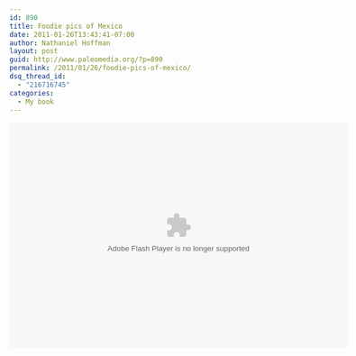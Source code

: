 ```yaml
---
id: 890
title: Foodie pics of Mexico
date: 2011-01-26T13:43:41-07:00
author: Nathaniel Hoffman
layout: post
guid: http://www.paleomedia.org/?p=890
permalink: /2011/01/26/foodie-pics-of-mexico/
dsq_thread_id:
  - "216716745"
categories:
  - My book
---
```

<embed type="application/x-shockwave-flash" src="http://picasaweb.google.com/s/c/bin/slideshow.swf" width="600" height="400" flashvars="host=picasaweb.google.com&#038;captions=1&#038;hl=en_US&#038;feat=flashalbum&#038;RGB=0x000000&#038;feed=http%3A%2F%2Fpicasaweb.google.com%2Fdata%2Ffeed%2Fapi%2Fuser%2Fnathaniel.hoffman%2Falbumid%2F5566587636110733537%3Falt%3Drss%26kind%3Dphoto%26hl%3Den_US" pluginspage="http://www.macromedia.com/go/getflashplayer">
</embed>